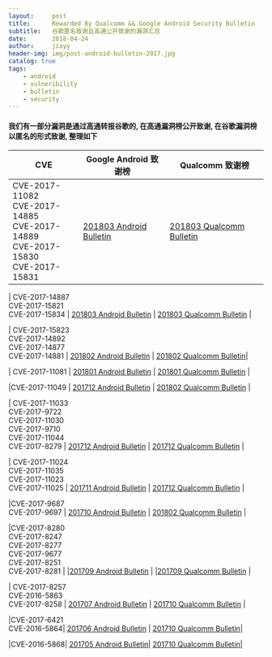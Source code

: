 ```yaml
---
layout:     post
title:      Rewarded By Qualcomm && Google Android Security Bulletin 
subtitle:   谷歌匿名致谢且高通公开致谢的漏洞汇总
date:       2018-04-24
author:     jiayy
header-img: img/post-android-bulletin-2017.jpg
catalog: true
tags:
    - android
    - vulneribility
    - bulletin
    - security
---
```


#### 我们有一部分漏洞是通过高通转报谷歌的, 在高通漏洞榜公开致谢, 在谷歌漏洞榜以匿名的形式致谢, 整理如下

| CVE | Google Android 致谢榜 | Qualcomm 致谢榜 |
| ----| ----------------------| --------------- |
| CVE-2017-11082<br>CVE-2017-14885<br>CVE-2017-14889<br>CVE-2017-15830<br>CVE-2017-15831 | [201803 Android Bulletin](https://source.android.com/security/bulletin/pixel/2018-03-01) | [201803 Qualcomm Bulletin](https://www.codeaurora.org/security-bulletin/2018/03/29/march-2018-code-aurora-security-bulletin) |

| CVE-2017-14887<br>CVE-2017-15821<br>CVE-2017-15834 | [201803 Android Bulletin](https://source.android.com/security/bulletin/2018-03-01) | [201803 Qualcomm Bulletin](https://www.codeaurora.org/security-bulletin/2018/03/29/march-2018-code-aurora-security-bulletin) |

| CVE-2017-15823<br> CVE-2017-14892<br> CVE-2017-14877<br> CVE-2017-14881 | [201802 Android Bulletin](https://source.android.com/security/bulletin/pixel/2018-02-01) | [201802 Qualcomm Bulletin](https://www.codeaurora.org/security-bulletin/2018/02/16/february-2018-code-aurora-security-bulletin)|

| CVE-2017-11081 | [201801 Android Bulletin](https://source.android.google.cn/security/bulletin/pixel/2018-01-01) | [201801 Qualcomm Bulletin](https://www.codeaurora.org/security-bulletin/2018/01/26/january-2018-code-aurora-security-bulletin) |

|CVE-2017-11049 | [201712 Android Bulletin](https://source.android.com/security/bulletin/pixel/2017-12-01) | [201802 Qualcomm Bulletin](https://www.codeaurora.org/security-bulletin/2018/02/16/february-2018-code-aurora-security-bulletin) |

| CVE-2017-11033<br>CVE-2017-9722<br>CVE-2017-11030<br>CVE-2017-9710<br>CVE-2017-11044<br>CVE-2017-8279 | [201712 Android Bulletin](https://source.android.com/security/bulletin/pixel/2017-12-01) | [201712 Qualcomm Bulletin](https://www.codeaurora.org/security-bulletin/2017/12/14/december-2017-security-bulletin) |

| CVE-2017-11024<br>CVE-2017-11035<br>CVE-2017-11023<br>CVE-2017-11025 | [201711 Android Bulletin](https://source.android.com/security/bulletin/pixel/2017-11-01) | [201712 Qualcomm Bulletin](https://www.codeaurora.org/security-bulletin/2017/12/14/december-2017-security-bulletin) |

|CVE-2017-9687<br> CVE-2017-9697 | [201710 Android Bulletin](https://source.android.com/security/bulletin/pixel/2017-10-01) | [201802 Qualcomm Bulletin](https://www.codeaurora.org/security-bulletin/2018/02/16/february-2018-code-aurora-security-bulletin) |

|CVE-2017-8280<br> CVE-2017-8247<br> CVE-2017-8277<br> CVE-2017-9677<br> CVE-2017-8251<br> CVE-2017-8281 | |[201709 Android Bulletin](https://source.android.com/security/bulletin/pixel/2017-09-01) | |[201709 Qualcomm Bulletin](https://www.codeaurora.org/security-bulletin/2017/09/27/september-2017-v1) |

| CVE-2017-8257<br>CVE-2016-5863<br>CVE-2017-8258 |  [201707 Android Bulletin](https://source.android.com/security/bulletin/pixel/2017-07-01) | [201710 Qualcomm Bulletin](https://www.codeaurora.org/security-bulletin/2017/10/20/october-2017-v1) |

|CVE-2017-6421<br>CVE-2016-5864| [201706 Android Bulletin](https://source.android.com/security/bulletin/pixel/2017-06-01) | [201710 Qualcomm Bulletin](https://www.codeaurora.org/security-bulletin/2017/10/20/october-2017-v1)|

|CVE-2016-5868| [201705 Android Bulletin](https://source.android.com/security/bulletin/2017-05-01)| [201710 Qualcomm Bulletin](https://www.codeaurora.org/security-bulletin/2017/10/20/october-2017-v1)|

